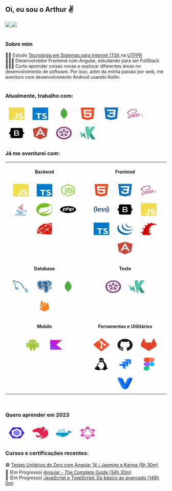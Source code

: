 <h2> Oi, eu sou o Arthur ✌️ </h2>
<div>
  <a href="https://www.linkedin.com/in/faening" target="_blank">
    <img src="https://img.shields.io/badge/-LinkedIn-%230077B5?style=for-the-badge&logo=linkedin&logoColor=white" target="_blank">
  </a>
  <a href = "mailto:cmorais58@gmail.com">
    <img src="https://img.shields.io/badge/-Gmail-%23333?style=for-the-badge&logo=gmail&logoColor=white" target="_blank">
  </a>
</div>

<br>

<h3> Sobre mim </h3>
👩‍🎓 Estudo <a href="http://portal.utfpr.edu.br/cursos/coordenacoes/graduacao/toledo/td-tecnologia-em-sistemas-para-internet" target="_blank">Tecnologia em Sistemas para Internet (TSI) </a> na <a href="http://www.utfpr.edu.br/campus/toledo" target="_blank">UTFPR</a> <br>
🧑🏻‍💻 Desenvolvedor Frontend com Angular, estudando para ser FullStack <br>
🙆🏻‍♂️ Curto aprender coisas novas e explorar diferentes áreas no desenvolvimento de software. Por isso, além da minha paixão por web, me aventuro com desenvolvimento Android usando Kotlin <br>

<br>

<h3> Atualmente, trabalho com: </h3>
<div style="display: inline-block">
  <img align="center" style="margin: 10px" height="40" width="50" alt="JavaScript" title="JavaScript" src="https://raw.githubusercontent.com/devicons/devicon/master/icons/javascript/javascript-plain.svg"> 
  <img align="center" style="margin: 10px" height="40" width="50" alt="TypeScript" title="TypeScript" src="https://raw.githubusercontent.com/devicons/devicon/master/icons/typescript/typescript-plain.svg">
  <img align="center" style="margin: 10px" height="40" width="50" alt="MongoDB" title="MongoDB"  src="https://raw.githubusercontent.com/devicons/devicon/master/icons/mongodb/mongodb-plain.svg">
  <img align="center" style="margin: 10px" height="40" width="50" alt="HTML 5" title="HTML 5" src="https://raw.githubusercontent.com/devicons/devicon/master/icons/html5/html5-plain.svg">
  <img align="center" style="margin: 10px" height="40" width="50" alt="CSS 3" title="CSS 3" src="https://raw.githubusercontent.com/devicons/devicon/master/icons/css3/css3-plain.svg">  
  <img align="center" style="margin: 10px" height="40" width="50" alt="Sass" title="Sass" src="https://raw.githubusercontent.com/devicons/devicon/master/icons/sass/sass-original.svg">
  <img align="center" style="margin: 10px" height="40" width="50" alt="Bootstrap" title="Bootstrap" src="https://raw.githubusercontent.com/devicons/devicon/master/icons/bootstrap/bootstrap-plain.svg">
  <img align="center" style="margin: 10px" height="40" width="50" alt="Angular" title="Angular" src="https://raw.githubusercontent.com/devicons/devicon/master/icons/angularjs/angularjs-plain.svg">
  <img align="center" style="margin: 10px" height="40" width="50" alt="Jasmine" title="Jasmine" src="https://raw.githubusercontent.com/devicons/devicon/master/icons/jasmine/jasmine-plain.svg">
  <img align="center" style="margin: 10px" height="40" width="50" alt="Karma" title="Karma" src="https://raw.githubusercontent.com/devicons/devicon/master/icons/karma/karma-original.svg">
</div>

<br>

<h3> Já me aventurei com: </h3>
<table>
<tr>
  <td align="center" width="600px" valign="top">
    <h4> Backend </h4>
    <img align="center" style="margin: 10px" height="40" width="50" alt="JavaScript" title="JavaScript" src="https://raw.githubusercontent.com/devicons/devicon/master/icons/javascript/javascript-plain.svg"> 
    <img align="center" style="margin: 10px" height="40" width="50" alt="TypeScript" title="TypeScript" src="https://raw.githubusercontent.com/devicons/devicon/master/icons/typescript/typescript-plain.svg">
    <img align="center" style="margin: 10px" height="40" width="50" alt="Node" title="Node" src="https://raw.githubusercontent.com/devicons/devicon/master/icons/nodejs/nodejs-plain.svg">
    <img align="center" style="margin: 10px" height="40" width="50" alt="Java" title="Java" src="https://raw.githubusercontent.com/devicons/devicon/master/icons/java/java-original.svg">
    <img align="center" style="margin: 10px" height="40" width="50" alt="Springboot" title="Springboot" src="https://raw.githubusercontent.com/devicons/devicon/master/icons/spring/spring-original.svg">
    <img align="center" style="margin: 10px" height="40" width="50" alt="PHP" title="PHP" src="https://raw.githubusercontent.com/devicons/devicon/master/icons/php/php-plain.svg">
    <img align="center" style="margin: 10px" height="40" width="50" alt="Ruby" title="Ruby" src="https://raw.githubusercontent.com/devicons/devicon/master/icons/ruby/ruby-plain.svg">
  </td>
  
  <td align="center" width="600px" valign="top">
    <h4> Frontend </h4>
    <img align="center" style="margin: 10px" height="40" width="50" alt="HTML 5" title="HTML 5" src="https://raw.githubusercontent.com/devicons/devicon/master/icons/html5/html5-plain.svg">
    <img align="center" style="margin: 10px" height="40" width="50" alt="CSS 3" title="CSS 3" src="https://raw.githubusercontent.com/devicons/devicon/master/icons/css3/css3-plain.svg">
    <img align="center" style="margin: 10px" height="40" width="50" alt="Sass" title="Sass" src="https://raw.githubusercontent.com/devicons/devicon/master/icons/sass/sass-original.svg">
    <img align="center" style="margin: 10px" height="40" width="50" alt="Less" title="Less" src="https://raw.githubusercontent.com/devicons/devicon/master/icons/less/less-plain-wordmark.svg">
    <img align="center" style="margin: 10px" height="40" width="50" alt="Bootstrap" title="Bootstrap" src="https://raw.githubusercontent.com/devicons/devicon/master/icons/bootstrap/bootstrap-plain.svg">
    <img align="center" style="margin: 10px" height="40" width="50" alt="JavaScript" title="JavaScript" src="https://raw.githubusercontent.com/devicons/devicon/master/icons/javascript/javascript-plain.svg">
    <img align="center" style="margin: 10px" height="40" width="50" alt="TypeScript" title="TypeScript" src="https://raw.githubusercontent.com/devicons/devicon/master/icons/typescript/typescript-plain.svg">
    <img align="center" style="margin: 10px" height="40" width="50" alt="JQuery" title="JQuery" src="https://raw.githubusercontent.com/devicons/devicon/master/icons/jquery/jquery-plain.svg">
    <img align="center" style="margin: 10px" height="40" width="50" alt="Rails" title="Rails" src="https://raw.githubusercontent.com/devicons/devicon/master/icons/rails/rails-plain.svg">
    <img align="center" style="margin: 10px" height="40" width="50" alt="Angular" title="Angular" src="https://raw.githubusercontent.com/devicons/devicon/master/icons/angularjs/angularjs-plain.svg">
  </td>
</tr>

<tr>
  <td align="center" valign="top">
    <h4> Database </h4>
    <img align="center" style="margin: 10px" height="40" width="50" alt="MySQL" title="MySQL" src="https://raw.githubusercontent.com/devicons/devicon/master/icons/mysql/mysql-plain.svg">
    <img align="center" style="margin: 10px" height="40" width="50" alt="PostgreSQL" title="PostgreSQL" src="https://raw.githubusercontent.com/devicons/devicon/master/icons/postgresql/postgresql-plain.svg">
    <img align="center" style="margin: 10px" height="40" width="50" alt="MongoDB" title="MongoDB"  src="https://raw.githubusercontent.com/devicons/devicon/master/icons/mongodb/mongodb-plain.svg">
    <img align="center" style="margin: 10px" height="40" width="50" alt="Firebase" title="Firebase"  src="https://raw.githubusercontent.com/devicons/devicon/master/icons/firebase/firebase-plain.svg">
  </td>

  <td align="center" valign="top">
    <h4> Teste </h4>
    <img align="center" style="margin: 10px" height="40" width="50" alt="Jasmine" title="Jasmine" src="https://raw.githubusercontent.com/devicons/devicon/master/icons/jasmine/jasmine-plain.svg">
    <img align="center" style="margin: 10px" height="40" width="50" alt="Karma" title="Karma" src="https://raw.githubusercontent.com/devicons/devicon/master/icons/karma/karma-original.svg">
  </td>
</tr>

<tr>
  <td align="center" valign="top">
    <h4> Mobile </h4>
    <img align="center" style="margin: 10px" height="40" width="50" alt="Android Studio" title="Android Studio" src="https://raw.githubusercontent.com/devicons/devicon/master/icons/android/android-plain.svg">
    <img align="center" style="margin: 10px" height="40" width="50" alt="Kotlin" title="Kotlin" src="https://raw.githubusercontent.com/devicons/devicon/master/icons/kotlin/kotlin-original.svg">
  </td>  
  
  <td align="center" valign="top">
    <h4> Ferramentas e Utilitários </h4>
    <img align="center" style="margin: 10px" height="40" width="50" alt="GIT" title="GIT" src="https://raw.githubusercontent.com/devicons/devicon/master/icons/git/git-plain.svg">
    <img align="center" style="margin: 10px" height="40" width="50" alt="GitHub" title="GitHub" src="https://raw.githubusercontent.com/devicons/devicon/master/icons/github/github-original.svg">
    <img align="center" style="margin: 10px" height="40" width="50" alt="GitLab" title="GitLab" src="https://raw.githubusercontent.com/devicons/devicon/master/icons/gitlab/gitlab-plain.svg">
    <img align="center" style="margin: 10px" height="40" width="50" alt="Linux" title="Linux" src="https://raw.githubusercontent.com/devicons/devicon/master/icons/linux/linux-plain.svg">
    <img align="center" style="margin: 10px" height="40" width="50" alt="Jira" title="Jira" src="https://raw.githubusercontent.com/devicons/devicon/master/icons/jira/jira-original.svg">
    <img align="center" style="margin: 10px" height="40" width="50" alt="Figma" title="Figma" src="https://raw.githubusercontent.com/devicons/devicon/master/icons/figma/figma-original.svg">
    <img align="center" style="margin: 10px" height="40" width="50" alt="Vagrant" title="Vagrant" src="https://raw.githubusercontent.com/devicons/devicon/master/icons/vagrant/vagrant-original.svg">
  </td>
</tr>
</table>

<br>

<h3> Quero aprender em 2023 </h3>
<div style="display: inline-block">
  <img align="center" style="margin: 10px" height="40" width="50" alt="ESLint" title="ESLint" src="https://raw.githubusercontent.com/devicons/devicon/master/icons/eslint/eslint-original.svg">
  <img align="center" style="margin: 10px" height="40" width="50" alt="NestJS" title="NestJS" src="https://raw.githubusercontent.com/devicons/devicon/master/icons/nestjs/nestjs-plain.svg">
  <img align="center" style="margin: 10px" height="40" width="50" alt="Docker" title="Docker" src="https://raw.githubusercontent.com/devicons/devicon/master/icons/docker/docker-plain.svg">    
  <img align="center" style="margin: 10px" height="40" width="50" alt="GraphQL" title="GraphQL" src="https://raw.githubusercontent.com/devicons/devicon/master/icons/graphql/graphql-plain.svg">
</div>

<br>

<h3> Cursos e certificações recentes: </h3>
🟢 <a href="https://www.udemy.com/certificate/UC-ad13806c-7162-46d6-a782-f2bbf8b423b4/"> Testes Unitários do Zero com Angular 14 / Jasmine e Karma (5h 30m) </a> <br>
🔵 (Em Progresso) <a href="https://www.udemy.com/course/the-complete-guide-to-angular-2/"> Angular - The Complete Guide (34h 30m) </a> <br>
🔵 (Em Progresso) <a href="https://www.udemy.com/course/curso-de-javascript-moderno-do-basico-ao-avancado/"> JavaScript e TypeScript: Do básico ao avançado (146h 0m) </a>
